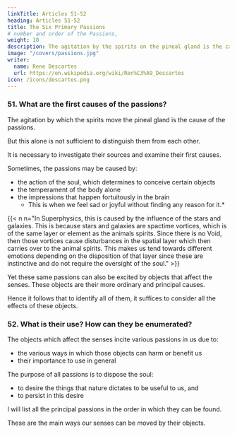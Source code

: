 ```yaml
---
linkTitle: Articles 51-52
heading: Articles 51-52
title: The Six Primary Passions
# number and order of the Passions,
weight: 18
description: The agitation by the spirits on the pineal gland is the cause of the passions
image: "/covers/passions.jpg"
writer:
  name: Rene Descartes
  url: https://en.wikipedia.org/wiki/Ren%C3%A9_Descartes
icon: /icons/descartes.png
---
```




### 51. What are the first causes of the passions?

<!-- The last and most immediate cause of  is nothing other than  -->

The agitation by which the spirits move the pineal gland is the cause of the passions. 

But this alone is not sufficient to distinguish them from each other. 

It is necessary to investigate their sources and examine their first causes. 

Sometimes, the passions may be caused by:
- the action of the soul, which determines to conceive certain objects
- the temperament of the body alone
- the impressions that happen fortuitously in the brain
  - This is when we feel sad or joyful without finding any reason for it.*


{{< n n="In Superphysics, this is caused by the influence of the stars and galaxies. This is because stars and galaxies are spactime vortices, which is of the same layer or element as the animals spirits. Since there is no Void, then those vortices cause disturbances in the spatial layer which then carries over to the animal spirits. This makes us tend towards different emotions depending on the disposition of that layer since these are instinctive and do not require the oversight of the soul." >}}
  

Yet these same passions can also be excited by objects that affect the senses. These objects are their more ordinary and principal causes. 

Hence it follows that to identify all of them, it suffices to consider all the effects of these objects.


### 52. What is their use? How can they be enumerated?

The objects which affect the senses incite various passions in us due to:
- the various ways in which those objects can harm or benefit us
- their importance to use in general

<!--  all the diversities that exist in them, but only due to 

, or simply be important . -->

The purpose of all passions is to dispose the soul:
- to desire the things that nature dictates to be useful to us, and
- to persist in this desire

<!-- just as the same agitation of the spirits, which usually causes them, disposes the body to the movements that serve the execution of these things.  -->

<!-- Therefore, to enumerate them, it is sufficient to systematically examine in how many -->


I will list all the principal passions in the order in which they can be found.

These are the main ways our senses can be moved by their objects.
